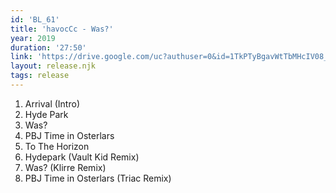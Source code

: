 ```yaml
---
id: 'BL_61'
title: 'havocCc - Was?'
year: 2019
duration: '27:50'
link: 'https://drive.google.com/uc?authuser=0&id=1TkPTyBgavWtTbMHcIV08_YmP7_Wc5XGc&export=download'
layout: release.njk
tags: release
---
```


01. Arrival (Intro)
02. Hyde Park
03. Was?
04. PBJ Time in Osterlars
05. To The Horizon
06. Hydepark (Vault Kid Remix)
07. Was? (Klirre Remix)
08. PBJ Time in Osterlars (Triac Remix)